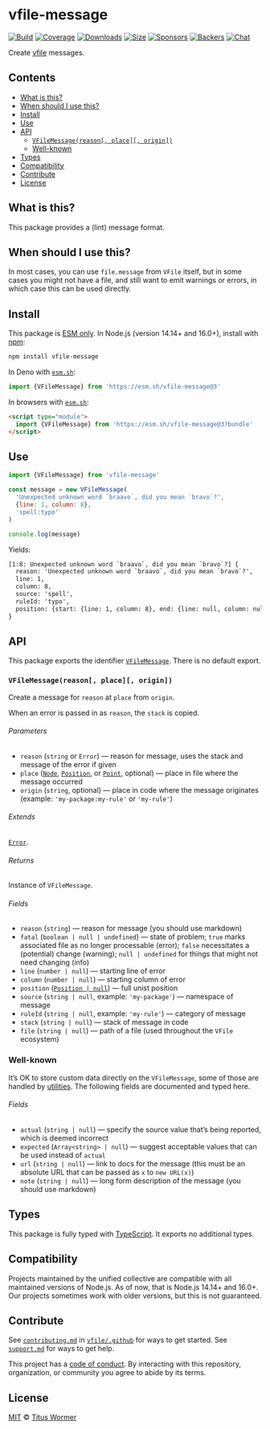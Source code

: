 # vfile-message

[![Build][build-badge]][build]
[![Coverage][coverage-badge]][coverage]
[![Downloads][downloads-badge]][downloads]
[![Size][size-badge]][size]
[![Sponsors][sponsors-badge]][collective]
[![Backers][backers-badge]][collective]
[![Chat][chat-badge]][chat]

Create [vfile][] messages.

## Contents

*   [What is this?](readme.md##what-is-this)
*   [When should I use this?](readme.md##when-should-i-use-this)
*   [Install](readme.md##install)
*   [Use](readme.md##use)
*   [API](readme.md##api)
    *   [`VFileMessage(reason[, place][, origin])`](#vfilemessagereason-place-origin)
    *   [Well-known](readme.md##well-known)
*   [Types](readme.md##types)
*   [Compatibility](readme.md##compatibility)
*   [Contribute](readme.md##contribute)
*   [License](readme.md##license)

## What is this?

This package provides a (lint) message format.

## When should I use this?

In most cases, you can use `file.message` from `VFile` itself, but in some
cases you might not have a file, and still want to emit warnings or errors,
in which case this can be used directly.

## Install

This package is [ESM only][esm].
In Node.js (version 14.14+ and 16.0+), install with [npm][]:

```sh
npm install vfile-message
```

In Deno with [`esm.sh`][esmsh]:

```js
import {VFileMessage} from 'https://esm.sh/vfile-message@3'
```

In browsers with [`esm.sh`][esmsh]:

```html
<script type="module">
  import {VFileMessage} from 'https://esm.sh/vfile-message@3?bundle'
</script>
```

## Use

```js
import {VFileMessage} from 'vfile-message'

const message = new VFileMessage(
  'Unexpected unknown word `braavo`, did you mean `bravo`?',
  {line: 1, column: 8},
  'spell:typo'
)

console.log(message)
```

Yields:

```txt
[1:8: Unexpected unknown word `braavo`, did you mean `bravo`?] {
  reason: 'Unexpected unknown word `braavo`, did you mean `bravo`?',
  line: 1,
  column: 8,
  source: 'spell',
  ruleId: 'typo',
  position: {start: {line: 1, column: 8}, end: {line: null, column: null}}
}
```

## API

This package exports the identifier [`VFileMessage`][api-vfile-message].
There is no default export.

### `VFileMessage(reason[, place][, origin])`

Create a message for `reason` at `place` from `origin`.

When an error is passed in as `reason`, the `stack` is copied.

###### Parameters

*   `reason` (`string` or `Error`)
    — reason for message, uses the stack and message of the error if given
*   `place` ([`Node`][node], [`Position`][position], or [`Point`][point],
    optional)
    — place in file where the message occurred
*   `origin` (`string`, optional)
    — place in code where the message originates (example:
    `'my-package:my-rule'` or `'my-rule'`)

###### Extends

[`Error`][error].

###### Returns

Instance of `VFileMessage`.

###### Fields

*   `reason` (`string`)
    — reason for message (you should use markdown)
*   `fatal` (`boolean | null | undefined`)
    — state of problem; `true` marks associated file as no longer processable
    (error); `false` necessitates a (potential) change (warning);
    `null | undefined` for things that might not need changing (info)
*   `line` (`number | null`)
    — starting line of error
*   `column` (`number | null`)
    — starting column of error
*   `position` ([`Position | null`][position])
    — full unist position
*   `source` (`string | null`, example: `'my-package'`)
    — namespace of message
*   `ruleId` (`string | null`, example: `'my-rule'`)
    — category of message
*   `stack` (`string | null`)
    — stack of message in code
*   `file` (`string | null`)
    — path of a file (used throughout the `VFile` ecosystem)

### Well-known

It’s OK to store custom data directly on the `VFileMessage`, some of those are
handled by [utilities][util].
The following fields are documented and typed here.

###### Fields

*   `actual` (`string | null`)
    — specify the source value that’s being reported, which is deemed incorrect
*   `expected` (`Array<string> | null`)
    — suggest acceptable values that can be used instead of `actual`
*   `url` (`string | null`)
    — link to docs for the message (this must be an absolute URL that can be
    passed as `x` to `new URL(x)`)
*   `note` (`string | null`)
    — long form description of the message (you should use markdown)

## Types

This package is fully typed with [TypeScript][].
It exports no additional types.

## Compatibility

Projects maintained by the unified collective are compatible with all maintained
versions of Node.js.
As of now, that is Node.js 14.14+ and 16.0+.
Our projects sometimes work with older versions, but this is not guaranteed.

## Contribute

See [`contributing.md`][contributing] in [`vfile/.github`][health] for ways to
get started.
See [`support.md`][support] for ways to get help.

This project has a [code of conduct][coc].
By interacting with this repository, organization, or community you agree to
abide by its terms.

## License

[MIT][license] © [Titus Wormer][author]

<!-- Definitions -->

[build-badge]: https://github.com/vfile/vfile-message/workflows/main/badge.svg

[build]: https://github.com/vfile/vfile-message/actions

[coverage-badge]: https://img.shields.io/codecov/c/github/vfile/vfile-message.svg

[coverage]: https://codecov.io/github/vfile/vfile-message

[downloads-badge]: https://img.shields.io/npm/dm/vfile-message.svg

[downloads]: https://www.npmjs.com/package/vfile-message

[size-badge]: https://img.shields.io/bundlephobia/minzip/vfile-message.svg

[size]: https://bundlephobia.com/result?p=vfile-message

[sponsors-badge]: https://opencollective.com/unified/sponsors/badge.svg

[backers-badge]: https://opencollective.com/unified/backers/badge.svg

[collective]: https://opencollective.com/unified

[chat-badge]: https://img.shields.io/badge/chat-discussions-success.svg

[chat]: https://github.com/vfile/vfile/discussions

[npm]: https://docs.npmjs.com/cli/install

[contributing]: https://github.com/vfile/.github/blob/main/contributing.md

[support]: https://github.com/vfile/.github/blob/main/support.md

[health]: https://github.com/vfile/.github

[coc]: https://github.com/vfile/.github/blob/main/code-of-conduct.md

[esm]: https://gist.github.com/sindresorhus/a39789f98801d908bbc7ff3ecc99d99c

[esmsh]: https://esm.sh

[typescript]: https://www.typescriptlang.org

[license]: license

[author]: https://wooorm.com

[error]: https://developer.mozilla.org/en-US/docs/Web/JavaScript/Reference/Global_Objects/Error

[node]: https://github.com/syntax-tree/unist#node

[position]: https://github.com/syntax-tree/unist#position

[point]: https://github.com/syntax-tree/unist#point

[vfile]: https://github.com/vfile/vfile

[util]: https://github.com/vfile/vfile#utilities

[api-vfile-message]: #vfilemessagereason-place-origin
